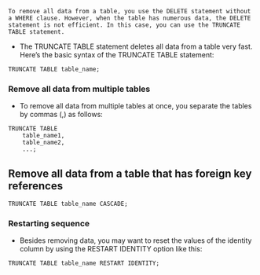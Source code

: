 
```
To remove all data from a table, you use the DELETE statement without a WHERE clause. However, when the table has numerous data, the DELETE statement is not efficient. In this case, you can use the TRUNCATE TABLE statement.
```

- The TRUNCATE TABLE statement deletes all data from a table very fast. Here’s the basic syntax of the TRUNCATE TABLE statement:

```
TRUNCATE TABLE table_name;
```

### Remove all data from multiple tables
- To remove all data from multiple tables at once, you separate the tables by commas (,) as follows:

```
TRUNCATE TABLE 
    table_name1, 
    table_name2,
    ...;
```

## Remove all data from a table that has foreign key references

```
TRUNCATE TABLE table_name CASCADE;
```

### Restarting sequence

- Besides removing data, you may want to reset the values of the identity column by using the RESTART IDENTITY option like this:


```
TRUNCATE TABLE table_name RESTART IDENTITY;
```